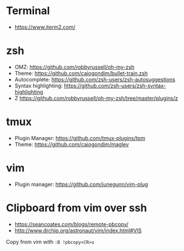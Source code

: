# Terminal
- https://www.iterm2.com/

# zsh
- OMZ: https://github.com/robbyrussell/oh-my-zsh
- Theme: https://github.com/caiogondim/bullet-train.zsh
- Autocomplete: https://github.com/zsh-users/zsh-autosuggestions
- Syntax highlighting: https://github.com/zsh-users/zsh-syntax-highlighting
- Z https://github.com/robbyrussell/oh-my-zsh/tree/master/plugins/z

# tmux
- Plugin Manager: https://github.com/tmux-plugins/tpm
- Theme: https://github.com/caiogondim/maglev

# vim
- Plugin manager: https://github.com/junegunn/vim-plug

# Clipboard from vim over ssh
- https://seancoates.com/blogs/remote-pbcopy/
- http://www.drchip.org/astronaut/vim/index.html#VIS

Copy from vim with `:B !pbcopy<CR>u`
